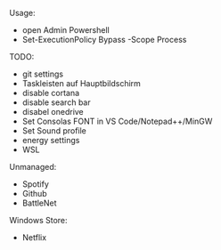 Usage:
 - open Admin Powershell
 - Set-ExecutionPolicy Bypass -Scope Process

 TODO:
- git settings
- Taskleisten auf Hauptbildschirm
- disable cortana
- disable search bar
- disabel onedrive
- Set Consolas FONT in VS Code/Notepad++/MinGW
- Set Sound profile
- energy settings
- WSL

Unmanaged:
- Spotify
- Github
- BattleNet

Windows Store:
- Netflix
